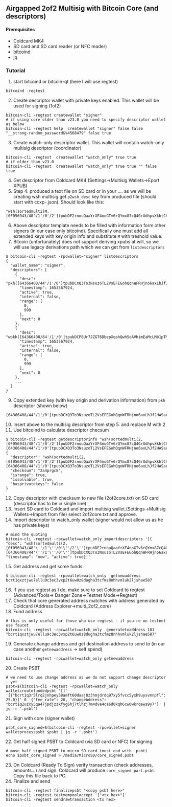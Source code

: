 ## Airgapped 2of2 Multisig with Bitcoin Core (and descriptors)

#### Prerequisites
* Coldcard MK4
* SD card and SD card reader (or NFC reader)
* bitcoind
* jq


### Tutorial
1. start bitcoind or bitcoin-qt (here I will use regtest)
```shell
bitcoind -regtest
```
2. Create descriptor wallet with private keys enabled. This wallet will be used for signing (1of2)
```shell
bitcoin-cli -regtest createwallet "signer"
# if using core older than v23.0 you need to specify descriptor wallet as below
bitcoin-cli -regtest help  createwallet "signer" false false "__strong-random_password&%4568479" false true
```
3. Create watch-only descriptor wallet. This wallet will contain watch-only multisig descriptor (coordinator)
```shell
bitcoin-cli -regtest  createwallet "watch_only" true true
# if older than v23.0
bitcoin-cli -regtest  createwallet "watch_only" true true "" false true
```
4. Get descriptor from Coldcard MK4 (Settings->Multisig Wallets->Eport XPUB)
5. Step 4. produced a text file on SD card or in your  .... as we will be creating wsh multisig get `p2wsh_desc` key from produced file (should start with ccxp-<xfp>.json). Should look like this:
```shell
"wsh(sortedmulti(M,[0F056943/48'/1'/0'/2']tpubDF2rnouQaaYrXF4noGTv6rQYmx87cQ4GrUdhpvXkhtChwQPbdGTi8GA88NUaSrwZBwNsTkC9bFkkC8vDyGBVVAQTZ2AS6gs68RQXtXcCvkP/0/*,...))"
```
6. Above descriptor template needs to be filled with information form other signers (in our case only bitcoind). Specifically one must add all extended keys with key origin info and substitute `M` with treshold value.
7. Bitcoin (unfortunately) does not support deriving xpubs at will, so we will use legacy derivations path which we can get from `listdescriptors`
```shell
$ bitcoin-cli -regtest -rpcwallet="signer" listdescriptors
{
  "wallet_name": "signer",
  "descriptors": [
    {
      "desc": "pkh([64366408/44'/1'/0']tpubDCXQ3To3NsuzoTL2VsEFEGohQqnWFRHjno6axLhJf2HASarkm3ckwiBZoeo2Fg1iD6eLeEZ4eSnrteJzNsvR2xAZ3tm4mPottVvsnxrxGWk/0/*)#dp00ujja",
      "timestamp": 1653567924,
      "active": true,
      "internal": false,
      "range": [
        0,
        999
      ],
      "next": 0
    },
    {
      "desc": "wpkh([64366408/84'/1'/0']tpubDCP8Ur7JZGT6DbepXqahQwh5oAVhimEaMcLMb1pTMnbM7XvpY4BVocLrefbaChs2zvuHJesfurqhsGcJRQP6kwEvsdCuwefaUmZJeTETUbt/0/*)#r2nthvgn",
      "timestamp": 1653567924,
      "active": true,
      "internal": false,
      "range": [
        0,
        999
      ],
      "next": 0
    },
    ...
  ]
}
```
9. Copy extended key (with key origin and derivation information) from `pkh` descriptor (shown below)
```shell
[64366408/44'/1'/0']tpubDCXQ3To3NsuzoTL2VsEFEGohQqnWFRHjno6axLhJf2HASarkm3ckwiBZoeo2Fg1iD6eLeEZ4eSnrteJzNsvR2xAZ3tm4mPottVvsnxrxGWk/0/*
```
10. Insert above to the multisig descriptor from step 5. and replace M with 2
11. Use bitcoind to calculate descriptor checsum
```shell
$ bitcoin-cli -regtest getdescriptorinfo "wsh(sortedmulti(2,[0F056943/48'/1'/0'/2']tpubDF2rnouQaaYrXF4noGTv6rQYmx87cQ4GrUdhpvXkhtChwQPbdGTi8GA88NUaSrwZBwNsTkC9bFkkC8vDyGBVVAQTZ2AS6gs68RQXtXcCvkP/0/*,[64366408/44'/1'/0']tpubDCXQ3To3NsuzoTL2VsEFEGohQqnWFRHjno6axLhJf2HASarkm3ckwiBZoeo2Fg1iD6eLeEZ4eSnrteJzNsvR2xAZ3tm4mPottVvsnxrxGWk/0/*))"
{
  "descriptor": "wsh(sortedmulti(2,[0f056943/48'/1'/0'/2']tpubDF2rnouQaaYrXF4noGTv6rQYmx87cQ4GrUdhpvXkhtChwQPbdGTi8GA88NUaSrwZBwNsTkC9bFkkC8vDyGBVVAQTZ2AS6gs68RQXtXcCvkP/0/*,[64366408/44'/1'/0']tpubDCXQ3To3NsuzoTL2VsEFEGohQqnWFRHjno6axLhJf2HASarkm3ckwiBZoeo2Fg1iD6eLeEZ4eSnrteJzNsvR2xAZ3tm4mPottVvsnxrxGWk/0/*))#u9kn5t5z",
  "checksum": "2a4prgc8",
  "isrange": true,
  "issolvable": true,
  "hasprivatekeys": false
}
```
12. Copy descriptor with checksum to new file (2of2core.txt) on SD card (descriptor has to be in single line)
13. Insert SD card to Coldcard and import multisig wallet.(Settings->Multisig Wallets->Import from file) select 2of2core.txt and approve.
14. Import descriptor to watch_only wallet (signer would not allow us as he has private keys)
```shell
# mind the quoting
bitcoin-cli -regtest -rpcwallet=watch_only importdescriptors '[{ "desc": "wsh(sortedmulti(2,[0f056943/48'\''/1'\''/0'\''/2'\'']tpubDF2rnouQaaYrXF4noGTv6rQYmx87cQ4GrUdhpvXkhtChwQPbdGTi8GA88NUaSrwZBwNsTkC9bFkkC8vDyGBVVAQTZ2AS6gs68RQXtXcCvkP/0/*,[64366408/44'\''/1'\''/0'\'']tpubDCXQ3To3NsuzoTL2VsEFEGohQqnWFRHjno6axLhJf2HASarkm3ckwiBZoeo2Fg1iD6eLeEZ4eSnrteJzNsvR2xAZ3tm4mPottVvsnxrxGWk/0/*))#u9kn5t5z", "timestamp": "now", "active": true}]'
```
15. Get address and get some funds
```shell
$ bitcoin-cli -regtest -rpcwallet=watch_only  getnewaddress
bcrt1qxztjwu7ellu9c3ec3vxp2t6uw0z8dugha3tcfmz8nhhvmluk2ljshae587
```
16. If you use regtest as I do, make sure to set Coldcard to regtest (Advanced/Tools-> Danger Zone->Testnet Mode->Regtest)
17. Check that core generated address matches with address generated by Coldcard (Address Explorer->multi_2of2_core)
18. Fund address
```shell
# this is only useful for those who use regtest - if you're on testnet use faucet
bitcoin-cli -regtest -rpcwallet=watch_only  generatetoaddress 101 "bcrt1qxztjwu7ellu9c3ec3vxp2t6uw0z8dugha3tcfmz8nhhvmluk2ljshae587"
```
19. Generate change address and get destination address to send to (in our case another `getnewaddress` -> self spend)
```shell
bitcoin-cli -regtest -rpcwallet=watch_only getnewaddress
```
20. Create PSBT
```shell
# we need to use change address as we do not support change descriptor - yet
psbt=$(bitcoin-cli -regtest -rpcwallet=watch_only walletcreatefundedpsbt '[]' '[{"bcrt1q3r5lrq2jnhpey58amft60daaj8z3hmjdrdq97xy5fvcc5yxh9uysvmnpfl": 25.0}]' 0 '{"fee_rate": 20, "changeAddress": "bcrt1q2uzxy5qa47jpdjzzkfyg6hj7tlhzj7m4dve4ca6d0kqh6cw0wkrqews9y7"}' | jq -r '.psbt')
```
21. Sign with core (signer wallet)
```shell
psbt_core_signed=$(bitcoin-cli -regtest -rpcwallet=signer walletprocesspsbt $psbt | jq -r '.psbt')
```
22. Get half signed PSBT to Coldcard (via SD card or NFC) for signing
```shell
# move half signed PSBT to micro SD card (must end with .psbt)
echo $psbt_core_signed > /media/MicroSD/core_signed.psbt
```
23. On Coldcard (Ready To Sign) verify transaction (check addresses, amounts...) and sign. Coldcard will produce `core_signed-part.psbt`. Copy this file back to PC.
24. Finalize and send
```shell
bitcoin-cli -regtest finalizepsbt "<copy psbt here>"
bitcoin-cli -regtest testmempoolaccept '["<tx hex>"]'
bitcoin-cli -regtest sendrawtransaction <tx hex>
```